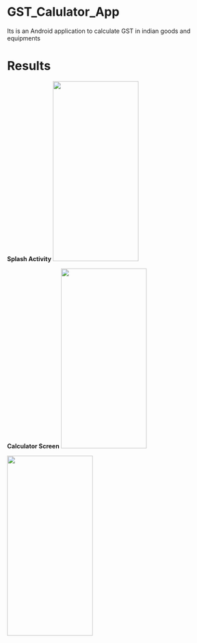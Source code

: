 # GST_Calulator_App
 Its is an Android application to calculate GST in indian goods and equipments

# Results

**Splash Activity** 
<img src="https://github.com/devdasamale/GST_Calulator_App/assets/100094659/f4ceb594-5086-46c3-a326-ac2c95497927" width=200 height=420>



**Calculator Screen**
<img src="https://github.com/devdasamale/GST_Calulator_App/assets/100094659/44430089-f450-4e65-b23b-f0a1d591c37f" width=200 height=420>

<img src="https://github.com/devdasamale/GST_Calulator_App/assets/100094659/dec59edb-2992-4913-a498-99281cf33243" width=200 height=420>




